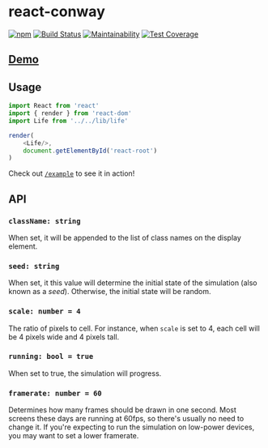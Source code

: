 # react-conway

[![npm](https://img.shields.io/npm/v/react-conway.svg)](https://www.npmjs.com/package/react-conway) [![Build Status](https://semaphoreci.com/api/v1/mayavera/react-conway/branches/master/shields_badge.svg)](https://semaphoreci.com/mayavera/react-conway) [![Maintainability](https://api.codeclimate.com/v1/badges/36ef2a746b94a3af995a/maintainability)](https://codeclimate.com/github/mayavera/react-conway/maintainability) [![Test Coverage](https://api.codeclimate.com/v1/badges/36ef2a746b94a3af995a/test_coverage)](https://codeclimate.com/github/mayavera/react-conway/test_coverage)

## [Demo](http://mayavera.github.io/react-conway)

## Usage

```js
import React from 'react'
import { render } from 'react-dom'
import Life from '../../lib/life'

render(
    <Life/>,
    document.getElementById('react-root')
)
```

Check out [`/example`](example) to see it in action!

## API

### `className: string`

When set, it will be appended to the list of class names on the display element.

### `seed: string`

When set, it this value will determine the initial state of the simulation (also known as a _seed_). Otherwise, the initial state will be random.

### `scale: number = 4`

The ratio of pixels to cell. For instance, when `scale` is set to 4, each cell will be 4 pixels wide and 4 pixels tall.

### `running: bool = true`

When set to true, the simulation will progress.

### `framerate: number = 60`

Determines how many frames should be drawn in one second. Most screens these days are running at 60fps, so there's usually no need to change it. If you're expecting to run the simulation on low-power devices, you may want to set a lower framerate.